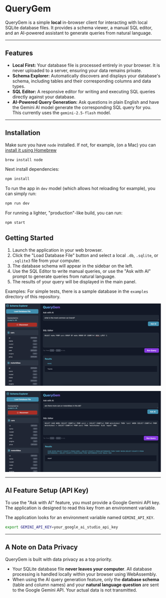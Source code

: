 # QueryGem

QueryGem is a simple **local** in-browser client for interacting with local SQLite database files.
It provides a schema viewer, a manual SQL editor, and an AI-powered assistant to generate queries from natural language.

---

## Features

*   **Local First:** Your database file is processed entirely in your browser. It is never uploaded to a server, ensuring your data remains private.
*   **Schema Explorer:** Automatically discovers and displays your database's schema, including tables and their corresponding columns and data types.
*   **SQL Editor:** A responsive editor for writing and executing SQL queries directly against your database.
*   **AI-Powered Query Generation:** Ask questions in plain English and have the Gemini AI model generate the corresponding SQL query for you. This currently uses the `gemini-2.5-flash` model.

---

## Installation

Make sure you have `node` installed. If not, for example, (on a Mac) you can [install it using Homebrew](https://formulae.brew.sh/formula/node)
```zsh
brew install node
```

Next install dependencies:
```zsh
npm install
```

To run the app in `dev` model (which allows hot reloading for example), you can simply run:

```zsh
npm run dev
```

For running a lighter, "production"-like build, you can run:
```zsh
npm start
```

## Getting Started

1.  Launch the application in your web browser.
2.  Click the "Load Database File" button and select a local `.db`, `.sqlite`, or `.sqlite3` file from your computer.
3.  The database schema will appear in the sidebar on the left.
4.  Use the SQL Editor to write manual queries, or use the "Ask with AI" prompt to generate queries from natural language.
5.  The results of your query will be displayed in the main panel.

Examples:
For simple tests, there is a sample database in the `examples` directory of this repository.

![Example 1](examples/example-1.png)

![Example 2](examples/example-2.png)

---

## AI Feature Setup (API Key)

To use the "Ask with AI" feature, you must provide a Google Gemini API key. The application is designed to read this key from an environment variable.

The application looks for an environment variable named `GEMINI_API_KEY`.

```zsh
export GEMINI_API_KEY=your_google_ai_studio_api_key
```

---

## A Note on Data Privacy

QueryGem is built with data privacy as a top priority.

*   Your SQLite database file **never leaves your computer**. All database processing is handled locally within your browser using WebAssembly.
*   When using the AI query generation feature, only the **database schema** (table and column names) and your **natural language question** are sent to the Google Gemini API. Your actual data is not transmitted.
